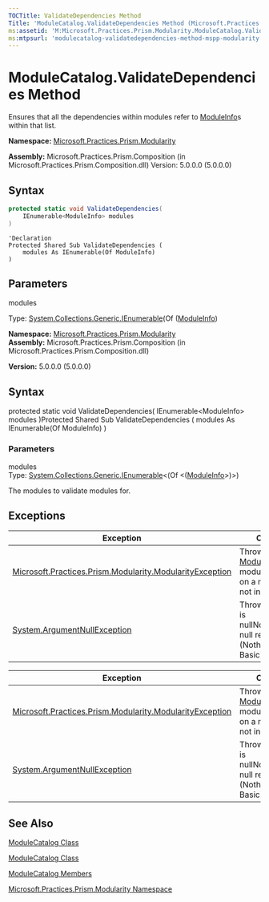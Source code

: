 ```yaml
---
TOCTitle: ValidateDependencies Method
Title: 'ModuleCatalog.ValidateDependencies Method (Microsoft.Practices.Prism.Modularity)'
ms:assetid: 'M:Microsoft.Practices.Prism.Modularity.ModuleCatalog.ValidateDependencies(System.Collections.Generic.IEnumerable{Microsoft.Practices.Prism.Modularity.ModuleInfo})'
ms:mtpsurl: 'modulecatalog-validatedependencies-method-mspp-modularity.md'
---
```


# ModuleCatalog.ValidateDependencies Method
Ensures that all the dependencies within modules refer to [ModuleInfo](moduleinfo-class-mspp-modularity)s within that list.
**Namespace:** [Microsoft.Practices.Prism.Modularity](mspp-modularity-namespace)
**Assembly:** Microsoft.Practices.Prism.Composition (in Microsoft.Practices.Prism.Composition.dll) Version: 5.0.0.0 (5.0.0.0)

## Syntax
```c#
protected static void ValidateDependencies(
	IEnumerable<ModuleInfo> modules
)
```
```VB
'Declaration
Protected Shared Sub ValidateDependencies ( 
	modules As IEnumerable(Of ModuleInfo)
)
```
## Parameters

modules 

Type: [System.Collections.Generic.IEnumerable](http://msdn2.microsoft.com/en-us/library/9eekhta0)(Of ([ModuleInfo](moduleinfo-class-mspp-modularity))
**Namespace:** [Microsoft.Practices.Prism.Modularity](https://msdn.microsoft.com/library/microsoft.practices.prism.modularity)
**Assembly:** Microsoft.Practices.Prism.Composition (in Microsoft.Practices.Prism.Composition.dll)

**Version:** 5.0.0.0 (5.0.0.0)

## Syntax
protected static void ValidateDependencies( IEnumerable&lt;ModuleInfo&gt; modules )Protected Shared Sub ValidateDependencies ( modules As IEnumerable(Of ModuleInfo) )

### Parameters

modules  
Type: [System.Collections.Generic.IEnumerable](http://msdn.microsoft.com/en-us/library/9eekhta0)&lt;(Of &lt;([ModuleInfo](https://msdn.microsoft.com/library/microsoft.practices.prism.modularity.moduleinfo)&gt;)&gt;)

The modules to validate modules for.

## Exceptions
| Exception | Condition |
|--|--|
| [Microsoft.Practices.Prism.Modularity.ModularityException](modularityexception-class-mspp-modularity) | Throws if a [ModuleInfo](moduleinfo-class-mspp-modularity) in modules depends on a module that's not in modules. |
| [System.ArgumentNullException](http://msdn2.microsoft.com/en-us/library/27426hcy)                                 | Throws if modules is nullNothingnullptra null reference (Nothing in Visual Basic).                                      |


| Exception                                                                                                                                             | Condition                                                                                                                                                    |
|-------------------------------------------------------------------------------------------------------------------------------------------------------|--------------------------------------------------------------------------------------------------------------------------------------------------------------|
| [Microsoft.Practices.Prism.Modularity.ModularityException](https://msdn.microsoft.com/library/microsoft.practices.prism.modularity.modularityexception) | Throws if a [ModuleInfo](https://msdn.microsoft.com/library/microsoft.practices.prism.modularity.moduleinfo) in modules depends on a module that's not in modules. |
| [System.ArgumentNullException](http://msdn.microsoft.com/en-us/library/27426hcy)                                                                 | Throws if modules is nullNothingnullptra null reference (Nothing in Visual Basic).                                                                           |
## See Also
[ModuleCatalog Class](modulecatalog-class-mspp-modularity)

[ModuleCatalog Class](https://msdn.microsoft.com/library/microsoft.practices.prism.modularity.modulecatalog)
[ModuleCatalog Members](modulecatalog-members-mspp-modularity)

[Microsoft.Practices.Prism.Modularity Namespace](mspp-modularity-namespace)
